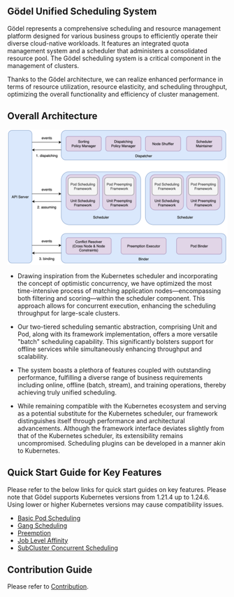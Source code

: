 ## Gödel Unified Scheduling System
Gödel represents a comprehensive scheduling and resource management platform designed for various business groups to efficiently operate their diverse cloud-native workloads. It features an integrated quota management system and a scheduler that administers a consolidated resource pool. The Gödel scheduling system is a critical component in the management of clusters.

Thanks to the Gödel architecture, we can realize enhanced performance in terms of resource utilization, resource elasticity, and scheduling throughput, optimizing the overall functionality and efficiency of cluster management.

## Overall Architecture
![godel-arch](docs/images/godel-arch.png)
- Drawing inspiration from the Kubernetes scheduler and incorporating the concept of optimistic concurrency, we have optimized the most time-intensive process of matching application nodes—encompassing both filtering and scoring—within the scheduler component. This approach allows for concurrent execution, enhancing the scheduling throughput for large-scale clusters.

- Our two-tiered scheduling semantic abstraction, comprising Unit and Pod, along with its framework implementation, offers a more versatile "batch" scheduling capability. This significantly bolsters support for offline services while simultaneously enhancing throughput and scalability.

- The system boasts a plethora of features coupled with outstanding performance, fulfilling a diverse range of business requirements including online, offline (batch, stream), and training operations, thereby achieving truly unified scheduling.

- While remaining compatible with the Kubernetes ecosystem and serving as a potential substitute for the Kubernetes scheduler, our framework distinguishes itself through performance and architectural advancements. Although the framework interface deviates slightly from that of the Kubernetes scheduler, its extensibility remains uncompromised. Scheduling plugins can be developed in a manner akin to Kubernetes.

## Quick Start Guide for Key Features
Please refer to the below links for quick start guides on key features. Please note that Gödel supports Kubernetes versions from 1.21.4 up to 1.24.6. Using lower or higher Kubernetes versions may cause compatibility issues.

<!-- TODO: Link the corresponding Markdown pages below -->

- [Basic Pod Scheduling](./docs/features/basic-pod.md)
- [Gang Scheduling](./docs/features/gang-scheduling.md)
- [Preemption](./docs/features/preemption.md)
- [Job Level Affinity](./docs/features/job-level-affinity.md)
- [SubCluster Concurrent Scheduling](./docs/features/concurrent-scheduling.md)

## Contribution Guide
Please refer to [Contribution](CONTRIBUTING.md).